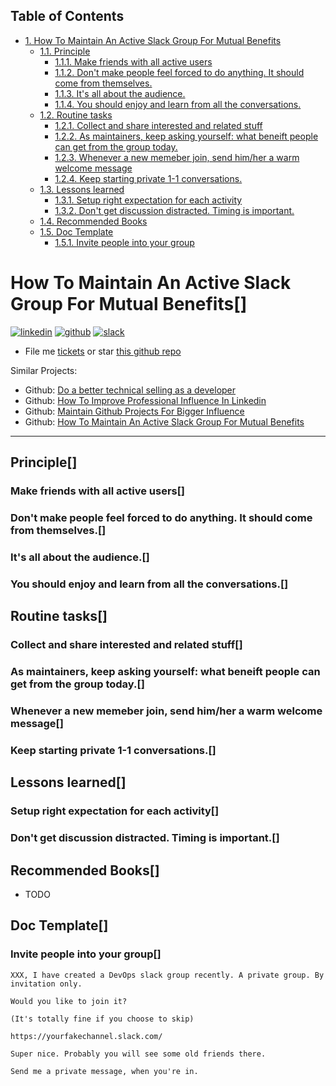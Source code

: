 <div id="table-of-contents">
<h2>Table of Contents</h2>
<div id="text-table-of-contents">
<ul>
<li><a href="#sec-1">1. How To Maintain An Active Slack Group For Mutual Benefits</a>
<ul>
<li><a href="#sec-1-1">1.1. Principle</a>
<ul>
<li><a href="#sec-1-1-1">1.1.1. Make friends with all active users</a></li>
<li><a href="#sec-1-1-2">1.1.2. Don't make people feel forced to do anything. It should come from themselves.</a></li>
<li><a href="#sec-1-1-3">1.1.3. It's all about the audience.</a></li>
<li><a href="#sec-1-1-4">1.1.4. You should enjoy and learn from all the conversations.</a></li>
</ul>
</li>
<li><a href="#sec-1-2">1.2. Routine tasks</a>
<ul>
<li><a href="#sec-1-2-1">1.2.1. Collect and share interested and related stuff</a></li>
<li><a href="#sec-1-2-2">1.2.2. As maintainers, keep asking yourself: what beneift people can get from the group today.</a></li>
<li><a href="#sec-1-2-3">1.2.3. Whenever a new memeber join, send him/her a warm welcome message</a></li>
<li><a href="#sec-1-2-4">1.2.4. Keep starting private 1-1 conversations.</a></li>
</ul>
</li>
<li><a href="#sec-1-3">1.3. Lessons learned</a>
<ul>
<li><a href="#sec-1-3-1">1.3.1. Setup right expectation for each activity</a></li>
<li><a href="#sec-1-3-2">1.3.2. Don't get discussion distracted. Timing is important.</a></li>
</ul>
</li>
<li><a href="#sec-1-4">1.4. Recommended Books</a></li>
<li><a href="#sec-1-5">1.5. Doc Template</a>
<ul>
<li><a href="#sec-1-5-1">1.5.1. Invite people into your group</a></li>
</ul>
</li>
</ul>
</li>
</ul>
</div>
</div>


# How To Maintain An Active Slack Group For Mutual Benefits<a id="sec-1" name="sec-1">[]</a>

<a href="https://www.linkedin.com/in/dennyzhang001"><img src="https://www.dennyzhang.com/wp-content/uploads/sns/linkedin.png" alt="linkedin" /></a>
<a href="https://github.com/DennyZhang"><img src="https://www.dennyzhang.com/wp-content/uploads/sns/github.png" alt="github" /></a>
<a href="https://www.dennyzhang.com/slack"><img src="https://www.dennyzhang.com/wp-content/uploads/sns/slack.png" alt="slack" /></a>

-   File me [tickets](<https://github.com/DennyZhang/maintain-slack-group/issues>) or star [this github repo](<https://github.com/DennyZhang/maintain-slack-group>)

Similar Projects:  

-   Github: [Do a better technical selling as a developer](https://github.com/DennyZhang/developer-technical-selling)
-   Github: [How To Improve Professional Influence In Linkedin](https://github.com/DennyZhang/linkedin-grow-influence)
-   Github: [Maintain Github Projects For Bigger Influence](https://github.com/DennyZhang/maintain-github-repos)
-   Github: [How To Maintain An Active Slack Group For Mutual Benefits](https://github.com/DennyZhang/maintain-slack-group)

---

## Principle<a id="sec-1-1" name="sec-1-1">[]</a>

### Make friends with all active users<a id="sec-1-1-1" name="sec-1-1-1">[]</a>

### Don't make people feel forced to do anything. It should come from themselves.<a id="sec-1-1-2" name="sec-1-1-2">[]</a>

### It's all about the audience.<a id="sec-1-1-3" name="sec-1-1-3">[]</a>

### You should enjoy and learn from all the conversations.<a id="sec-1-1-4" name="sec-1-1-4">[]</a>

## Routine tasks<a id="sec-1-2" name="sec-1-2">[]</a>

### Collect and share interested and related stuff<a id="sec-1-2-1" name="sec-1-2-1">[]</a>

### As maintainers, keep asking yourself: what beneift people can get from the group today.<a id="sec-1-2-2" name="sec-1-2-2">[]</a>

### Whenever a new memeber join, send him/her a warm welcome message<a id="sec-1-2-3" name="sec-1-2-3">[]</a>

### Keep starting private 1-1 conversations.<a id="sec-1-2-4" name="sec-1-2-4">[]</a>

## Lessons learned<a id="sec-1-3" name="sec-1-3">[]</a>

### Setup right expectation for each activity<a id="sec-1-3-1" name="sec-1-3-1">[]</a>

### Don't get discussion distracted. Timing is important.<a id="sec-1-3-2" name="sec-1-3-2">[]</a>

## Recommended Books<a id="sec-1-4" name="sec-1-4">[]</a>

-   TODO

## Doc Template<a id="sec-1-5" name="sec-1-5">[]</a>

### Invite people into your group<a id="sec-1-5-1" name="sec-1-5-1">[]</a>

    XXX, I have created a DevOps slack group recently. A private group. By invitation only.
    
    Would you like to join it?
    
    (It's totally fine if you choose to skip)
    
    https://yourfakechannel.slack.com/
    
    Super nice. Probably you will see some old friends there.
    
    Send me a private message, when you're in.